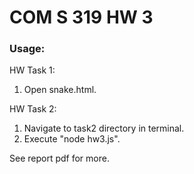 # COM S 319 HW 3

### Usage:
HW Task 1:
1. Open snake.html.

HW Task 2:
1. Navigate to task2 directory in terminal.
2. Execute "node hw3.js".

See report pdf for more.

